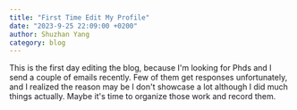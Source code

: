 ```yaml
---
title: "First Time Edit My Profile"
date: "2023-9-25 22:09:00 +0200"
author: Shuzhan Yang
category: blog 
---
```

This is the first day editing the blog, because I'm looking for Phds and I send a couple of emails recently. Few of them get responses unfortunately, and I realized the reason may be I don't showcase a lot although I did much things actually. Maybe it's time to organize those work and record them.
